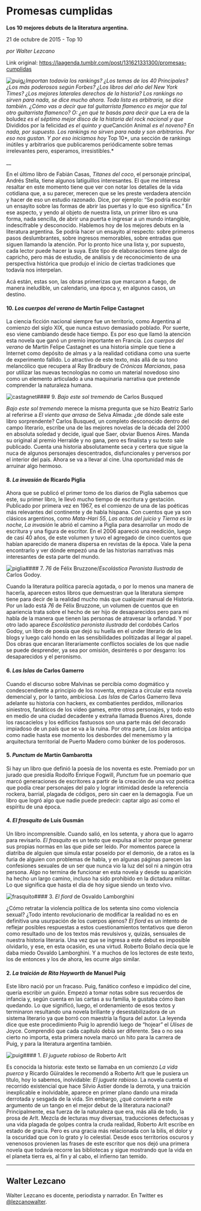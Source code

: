 # Promesas cumplidas

**Los 10 mejores debuts de la literatura argentina.**

21 de octubre de 2015 - Top 10

_por Walter Lezcano_

Link original: https://laagenda.tumblr.com/post/131621331300/promesas-cumplidas

![puig](https://64.media.tumblr.com/5fc5f4f2d26b2d5f54ef515f7e8a688e/tumblr_inline_pk05o39w4i1t6q87u_400.jpg)*¿Importan todavía los rankings? ¿Los temas de los 40 Principales? ¿Los más poderosos según Forbes? ¿Los libros del año del New York Times? ¿Los mejores laterales derechos de la historia? Los rankings no sirven para nada, se dice mucho ahora. Toda lista es arbitraria, se dice también. ¿Cómo vas a decir que tal guitarrista flamenco es mejor
que tal otro guitarrista flamenco? O: ¿en qué te basás para decir que* La era de la boludez *es el séptimo
mejor disco de la historia del rock nacional y que* Divididos por la felicidad *es el quinto y que*Canción Animal *es el noveno? En nada, por supuesto. Los rankings no sirven para nada y son arbitrarios.
Por eso nos gustan. Y por eso iniciamos hoy* Top 10*, una sección de rankings inútiles y arbitrarios
que publicaremos periódicamente sobre temas irrelevantes pero, esperamos, irresistibles.*

\_\_

En el último libro de Fabián Casas, *Titanes del coco*, el personaje principal, Andrés Stella, tiene algunos latiguillos interesantes. El que me interesa resaltar en este momento tiene que ver con notar los detalles de la vida cotidiana que, a su parecer, merecen que se les preste verdadera atención y hacer de eso un estudio razonado. Dice, por ejemplo: “Se podría escribir un ensayito sobre las formas de abrir las puertas y lo que eso significa.” En ese aspecto, y yendo al objeto de nuestra lista, un primer libro es una forma, nada sencilla, de abrir una puerta e ingresar a un mundo intangible, indescifrable y desconocido. 
Hablemos hoy de los mejores debuts en la literatura argentina. Se podría hacer un ensayito al respecto: sobre primeros pasos deslumbrantes, sobre ingresos memorables, sobre entradas que siguen llamando la atención. Por lo pronto hice una lista y, por supuesto, cada lector puede hacer la suya. Este tipo de elaboraciones tiene algo de capricho, pero más de estudio, de análisis y de reconocimiento de una perspectiva histórica que produjo el inicio de ciertas tradiciones que todavía nos interpelan. 


Acá están, estas son, las obras primerizas que marcaron a fuego, de manera ineludible, un calendario, una época y, en algunos casos, un destino. 


#### 10. *Los cuerpos del verano* de Martín Felipe Castagnet

La ciencia ficción nacional siempre fue un territorio, como Argentina al comienzo del siglo XIX, que nunca estuvo demasiado poblado. Por suerte, eso viene cambiando desde hace tiempo. Es por eso que llamó la atención esta novela que ganó un premio importante en Francia. *Los cuerpos del verano* de Martín Felipe Castagnet es una historia simple que tiene a Internet como depósito de almas y a la realidad cotidiana como una suerte de experimento fallido. Lo atractivo de este texto, más allá de su tono melancólico que recupera al Ray Bradbury de *Crónicas Marcianas*, pasa por utilizar las nuevas tecnologías no como un material novedoso sino como un elemento articulado a una maquinaria narrativa que pretende comprender la naturaleza humana. 


![castagnet](https://64.media.tumblr.com/f7aa764dd2012da94e753a9fc30231f4/tumblr_inline_pk05o4yBm31t6q87u_250.jpg)#### 9. *Bajo este sol tremendo* de Carlos Busqued

*Bajo este sol tremendo* merece la misma pregunta que se hizo Beatriz Sarlo al referirse a *El viento que arrasa* de Selva Almada: ¿de dónde sale este libro sorprendente? Carlos Busqued, un completo desconocido dentro del campo literario, escribe una de las mejores novelas de la década del 2000 en absoluta soledad y decide, igual que Saer, obviar Buenos Aires. Manda su original al premio Herralde y no gana, pero es finalista y su texto sale publicado. Cuenta una historia absolutamente seca y certera que sigue la nuca de algunos personajes descentrados, disfuncionales y perversos por el interior del país. Ahora se va a llevar al cine. Una oportunidad más de arruinar algo hermoso. 


#### 8. *La invasión* de Ricardo Piglia

Ahora que se publicó el primer tomo de los diarios de Piglia sabemos que este, su primer libro, le llevó mucho tiempo de escritura y gestación. Publicado por primera vez en 1967, es el comienzo de una de las poéticas más relevantes del continente y de habla hispana. Con cuentos que ya son clásicos argentinos, como *Mata-Hari 55*, *Las actas del juicio* y *Tierna es la noche*, *La invasión* le abrió el camino a Piglia para desarrollar un modo de escritura y una figura de escritor. En el 2006 apareció una reedición, luego de casi 40 años, de este volumen y tuvo el agregado de cinco cuentos que habían aparecido de manera dispersa en revistas de la época. Vale la pena encontrarlo y ver dónde empezó una de las historias narrativas más interesantes de esta parte del mundo.


![piglia](https://64.media.tumblr.com/9a07cc67b0d288aeca9a06912e8c6c52/tumblr_inline_pk05o4NKRm1t6q87u_250.jpg)#### 7. *76* de Félix Bruzzone/*Escolástica Peronista Ilustrada* de Carlos Godoy.

Cuando la literatura política parecía agotada, o por lo menos una manera de hacerla, aparecen estos libros que demuestran que la literatura siempre tiene para decir de la realidad mucho más que cualquier manual de Historia. Por un lado está *76* de Félix Bruzzone, un volumen de cuentos que en apariencia trata sobre el hecho de ser hijo de desaparecidos pero para mí habla de la manera que tienen las personas de atravesar la orfandad. Y por otro lado aparece *Escolástica peronista ilustrada* del cordobés Carlos Godoy, un libro de poesía que dejó su huella en el under literario de los blogs y luego caló hondo en las sensibilidades politizadas al llegar al papel. Dos obras que encaran literariamente conflictos sociales de los que nadie se puede desprender, ya sea por omisión, desinterés o por desgarro: los desaparecidos y el peronismo. 


#### 6. *Las Islas* de Carlos Gamerro

Cuando el discurso sobre Malvinas se percibía como dogmático y condescendiente a principio de los noventa, empieza a circular esta novela demencial y, por lo tanto, ambiciosa. *Las Islas* de Carlos Gamerro lleva adelante su historia con hackers, ex combatientes perdidos, millonarios siniestros, fanáticos de los video games, entre otros personajes, y todo esto en medio de una ciudad decadente y extraña llamada Buenos Aires, donde los rascacielos y los edificios fastuosos son una parte más del decorado impiadoso de un país que se va a la ruina. Por otra parte, *Las Islas* anticipa como nadie hasta ese momento los desbordes del menemismo y la arquitectura territorial de Puerto Madero como búnker de los poderosos. 


#### 5. *Punctum* de Martín Gambarotta

Si hay un libro que definió la poesía de los noventa es este. Premiado por un jurado que presidía Rodolfo Enrique Fogwill, *Punctum* fue un poemario que marcó generaciones de escritores a partir de la creación de una voz poética que podía crear personajes del palo y lograr intimidad desde la referencia rockera, barrial, plagada de códigos, pero sin caer en la demagogia. Fue un libro que logró algo que nadie puede predecir: captar algo así como el espíritu de una época. 


#### 4. *El frasquito* de Luis Gusmán

Un libro incomprensible. Cuando salió, en los setenta, y ahora que lo agarro para revisarlo. *El frasquito* es un texto que expulsa al lector porque generar sus propias normas en las que pide ser leído. Por momentos parece la diatriba de alguien que simula estar poseído por el demonio, de a ratos es la furia de alguien con problemas de habla, y en algunas páginas parecen las confesiones sexuales de un ser que nunca vio la luz del sol ni a ningún otra persona. Algo no termina de funcionar en esta novela y desde su aparición ha hecho un largo camino, incluso ha sido prohibido en la dictadura militar. Lo que significa que hasta el día de hoy sigue siendo un texto vivo.


![frasquito](https://64.media.tumblr.com/ae5d0ce61c590b2a7901a016ea1f792e/tumblr_inline_pk05o40A0z1t6q87u_250.jpg)#### 3. *El fiord* de Osvaldo Lamborghini

¿Cómo retratar la violencia política de los setenta sino como violencia sexual? ¿Todo intento revolucionario de modificar la realidad no es en definitiva una usurpación de los cuerpos ajenos? *El fiord* es un intento de reflejar posibles respuestas a estos cuestionamientos tentativos que dieron como resultado uno de los textos más revulsivos y, quizás, sensuales de nuestra historia literaria. Una vez que se ingresa a este debut es imposible olvidarlo, y ese, en esta ocasión, es una virtud. Roberto Bolaño decía que le daba miedo Osvaldo Lamborghini. Y a muchos de los lectores de este texto, los de entonces y los de ahora, les ocurre algo similar.


#### 2. *La traición de Rita Hayworth* de Manuel Puig

Este libro nació por un fracaso. Puig, fanático confeso e impúdico del cine, quería escribir un guión. Empezó a tomar notas sobre sus recuerdos de infancia y, según cuenta en las cartas a su familia, le gustaba cómo iban quedando. Lo que significó, luego, el ordenamiento de esos textos y terminaron resultando una novela brillante y desestabilizadora de un sistema literario ya que borró con maestría la figura del autor. La leyenda dice que este procedimiento Puig lo aprendió luego de “hojear” el *Ulises* de Joyce. Comprendió que cada capítulo debía ser diferente. Sea o no sea cierto no importa, esta primera novela marcó un hito para la carrera de Puig, y para la literatura argentina también.


![puig](https://64.media.tumblr.com/5fc5f4f2d26b2d5f54ef515f7e8a688e/tumblr_inline_pk05o5zFaN1t6q87u_250.jpg)#### 1. *El juguete rabioso* de Roberto Arlt

Es conocida la historia: este texto se llamaba en un comienzo *La vida puerca* y Ricardo Güiraldes le recomendó a Roberto Arlt que le pusiera un título, hoy lo sabemos, inolvidable: *El juguete rabioso*. La novela cuenta el recorrido existencial que hace Silvio Astier donde la derrota, y una traición inexplicable e inolvidable, aparece en primer plano dando una mirada derrotada y sesgada de la vida. Sin embargo, ¿qué convierte a este argumento de un tango en el mejor debut de la literatura nacional? Principalmente, esa fuerza de la naturaleza que era, más allá de todo, la prosa de Arlt. Mezcla de lecturas muy diversas, traducciones defectuosas y una vida plagada de golpes contra la cruda realidad, Roberto Arlt escribe en estado de gracia. Pero es una gracia más relacionada con la bilis, el dolor y la oscuridad que con lo grato y lo celestial. Desde esos territorios oscuros y venenosos provienen las frases de este escritor que nos dejó una primera novela que todavía recorre las bibliotecas y sigue mostrando que la vida en el planeta tierra es, al fin y al cabo, el infierno tan temido. 




---

 Walter Lezcano
---------------

 Walter Lezcano es docente, periodista y narrador. En Twitter es [@lezcanowalter](https://twitter.com/lezcanowalter). 

